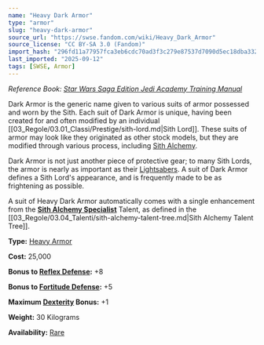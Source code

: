 ```yaml
---
name: "Heavy Dark Armor"
type: "armor"
slug: "heavy-dark-armor"
source_url: "https://swse.fandom.com/wiki/Heavy_Dark_Armor"
source_license: "CC BY-SA 3.0 (Fandom)"
import_hash: "296fd11a77957fca3eb6cdc70ad3f3c279e87537d7090d5ec18dba332aaf280e"
last_imported: "2025-09-12"
tags: [SWSE, Armor]
---
```

*Reference Book: [Star Wars Saga Edition Jedi Academy Training Manual](https://swse.fandom.com/wiki/Star_Wars_Saga_Edition_Jedi_Academy_Training_Manual)*

Dark Armor is the generic name given to various suits of armor possessed and worn by the Sith. Each suit of Dark Armor is unique, having been created for and often modified by an individual [[03_Regole/03.01_Classi/Prestige/sith-lord.md|Sith Lord]]. These suits of armor may look like they originated as other stock models, but they are modified through various process, including [Sith Alchemy](https://swse.fandom.com/wiki/Sith_Alchemy).

Dark Armor is not just another piece of protective gear; to many Sith Lords, the armor is nearly as important as their [Lightsabers](https://swse.fandom.com/wiki/Lightsabers). A suit of Dark Armor defines a Sith Lord's appearance, and is frequently made to be as frightening as possible.

A suit of Heavy Dark Armor automatically comes with a single enhancement from the **[Sith Alchemy Specialist](https://swse.fandom.com/wiki/Sith_Alchemy_Specialist)** Talent, as defined in the [[03_Regole/03.04_Talenti/sith-alchemy-talent-tree.md|Sith Alchemy Talent Tree]].

**Type:** [Heavy Armor](https://swse.fandom.com/wiki/Heavy_Armor)

**Cost:** 25,000

**Bonus to [Reflex Defense](https://swse.fandom.com/wiki/Reflex_Defense):** +8

**Bonus to [Fortitude Defense](https://swse.fandom.com/wiki/Fortitude_Defense):** +5

**Maximum [Dexterity](https://swse.fandom.com/wiki/Dexterity) Bonus:** +1

**Weight:** 30 Kilograms

**Availability:** [Rare](https://swse.fandom.com/wiki/Rare)